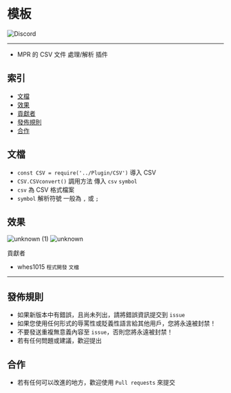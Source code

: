 # 模板
<img alt="Discord" src="https://img.shields.io/discord/926545182407688273">

------

- MPR 的 CSV 文件 處理/解析 插件

## 索引
- [文檔](#文檔)
- [效果](#效果)
- [貢獻者](#貢獻者)
- [發佈規則](#發佈規則)
- [合作](#合作)

## 文檔
- `const CSV = require('../Plugin/CSV')` 導入 CSV
- `CSV.CSVconvert()` 調用方法 傳入 `csv` `symbol`
- `csv` 為 CSV 格式檔案
- `symbol` 解析符號 一般為 `,` 或 `;`

## 效果
![unknown (1)](https://user-images.githubusercontent.com/44525760/164350505-4b475e66-bbb0-4fb6-8b45-08fa7a1b8321.png)
![unknown](https://user-images.githubusercontent.com/44525760/164350511-c0cb4cb5-264e-4e3c-849a-a818e2e82b82.png)

貢獻者
- whes1015 `程式開發` `文檔`

------

## 發佈規則
- 如果新版本中有錯誤，且尚未列出，請將錯誤資訊提交到 ```issue```
- 如果您使用任何形式的辱罵性或貶義性語言給其他用戶，您將永遠被封禁！
- 不要發送重複無意義內容至 ```issue```，否則您將永遠被封禁！
- 若有任何問題或建議，歡迎提出

## 合作
- 若有任何可以改進的地方，歡迎使用 ```Pull requests``` 來提交
